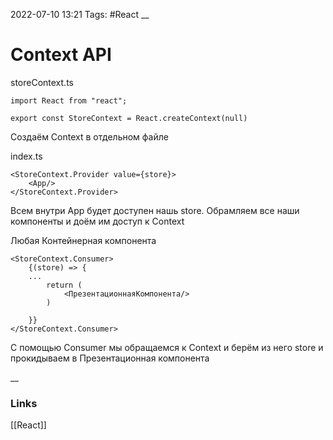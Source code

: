 2022-07-10 13:21
Tags: #React 
__
# Context API

storeContext.ts
```tsx
import React from "react";  
  
export const StoreContext = React.createContext(null)
```
Создаём Context в отдельном файле

index.ts
```tsx
<StoreContext.Provider value={store}>  
    <App/>  
</StoreContext.Provider>
```
Всем внутри App будет доступен нашь store. Обрамляем все наши компоненты и доём им доступ к Context

Любая Контейнерная компонента
```tsx
<StoreContext.Consumer>  
    {(store) => {
    ...
        return (
	        <ПрезентационнаяКомпонента/>
        ) 
         
    }}   
</StoreContext.Consumer>
```
С помощью Consumer мы обращаемся к Context и берём из него store и прокидываем в Презентационная компонента


__
### Links
[[React]]